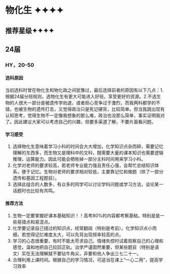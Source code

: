 # 物化生 ✦✦✦✦

## **推荐星级✦✦✦✦**

## 24届

### HY，20-50

#### 选科原因

当初选科时曾在物化生和物化政之间犹豫过，最后选择前者的原因有以下几点：1.根据24届分班规则，选物化生有更大可能进入好班，享受更好的资源。2.不选生物的人很大一部分是被遗传学劝退，或者担心竞争过于激烈，而我两科都学的不错，也被生物的遗传打击，又觉得政治只是死记硬背，比较简单。但当我跳出现有认知思考，觉得生物不一定像我想象的那么难，政治也没那么简单，事实证明我对了。因此建议大家可以考虑自己的兴趣，但要多渠道了解，不要片面看问题。

#### 学习感受

1. 选择物化生意味着学习小科的时间会大大增加，化学知识点杂而碎，需要记忆理解的东西多，而生物又是理科中的文科，既需要大量的课本知识也需要逻辑推理，运算能力。因此可能会牺牲掉一部分主科时间用来学习小科。
2. 化学对老师的要求较高，若老师专业能力强且责任心强，会帮忙总结知识体系，便于记忆。生物对老师的要求相对较低，主要靠记忆和做题（除了一部分遗传和基因工程题目）。
3. 选择此组合的人数多，有众多的同学可以讨论学科问题或学习方法，谈论某一话题时也比较有共鸣。

#### 推荐方法

1. 生物一定要掌握好课本基础知识！！高考80%的内容都考察基础。特别是是一些易错点和易混点。
2. 化学要记录自己错过的知识点，经常翻阅（特别是考前）。化学知识点小而细，若觉得记忆难度太大，可以先背出现频率较高的点。
3. 学习的心态很重要，有时不能太苛求自己。情绪失控时试着观察自己的心理和感觉，温和地把自己拉回正轨。治学严谨固然重要，但某些题目（特别是语文）实在无法理解就不要钻牛角尖，非要和他人争出三七二十一。
4. 合理利用上课时间。根据自己的学习情况，可适当在课上“一心二用”，提高学习效率


